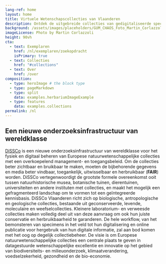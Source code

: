 ```yaml
---
lang-ref: home
layout: home
title: Virtuele Wetenschapscollecties van Vlaanderen 
description: Ontdek de uitgebreide collecties van gedigitaliseerde specimens van botanische tuinen, arboreta, herbaria en meer. 
background: /assets/images/placeholders/GUM_CHAOS_Foto_Martin_Corlazzoli.jpg
imageLicense: Photo by Martin Corlazzoli
height: 90vh
cta:
  - text: Exemplaren
    href: /nl/exemplaren/zoekopdracht
    isPrimary: true
  - text: Collecties
    href: "#collections"
  - text: Over
    href: /over
composition:
  - type: heroImage # the block type
  - type: pageMarkdown
  - type: split
    data: examples.herbariumImageExample
  - type: features
    data: examples.collections
permalink: /nl
---
```


## Een nieuwe onderzoeksinfrastructuur van wereldklasse

[DiSSCo](https://www.dissco.eu/) is een nieuwe onderzoeksinfrastructuur van wereldklasse voor het fysiek en digitaal beheren van Europese natuurwetenschappelijke collecties met een overkoepelend management- en toegangsbeleid. Om de collecties beter zichtbaar en bruikbaar te maken, moeten de bijbehorende gegevens en media beter vindbaar, toegankelijk, uitwisselbaar en herbruikbaar (**FAIR**) worden. DiSSCo vertegenwoordigt de grootste formele overeenkomst ooit tussen natuurhistorische musea, botanische tuinen, dierentuinen, universiteiten en andere instituten met collecties, en maakt het mogelijk een gefragmenteerd landschap om te vormen tot een geïntegreerde kennisbasis. DiSSCo Vlaanderen richt zich op biologische, antropologische en geologische collecties, bestaande uit geconserveerde, levende, moleculaire en weefselcollecties. Kleinere laboratorium- en verweesde collecties maken volledig deel uit van deze aanvraag om ook hun juiste conservatie en herbruikbaarheid te garanderen. De hele workflow, van het bemonsteren van specimens in het veld tot hun digitalisering en online publicatie voor hergebruik van hun digitale informatie, zal aan bod komen met het oog op degelijk collectiebeheer. De visie is om Europese natuurwetenschappelijke collecties een centrale plaats te geven in datagestuurde wetenschappelijke excellentie en innovatie op het gebied van biodiversiteits- en milieuonderzoek, klimaatverandering, voedselzekerheid, gezondheid en de bio-economie.

